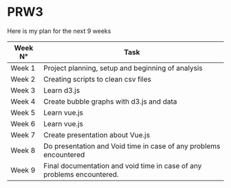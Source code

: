 # PRW3

Here is my plan for the next 9 weeks

| Week N° | Task                                                                   |
| ------- | ---------------------------------------------------------------------- |
| Week 1  | Project planning, setup and beginning of analysis                      |
| Week 2  | Creating scripts to clean csv files                                    |
| Week 3  | Learn d3.js                                                            |
| Week 4  | Create bubble graphs with d3.js and data                               |
| Week 5  | Learn vue.js                                                           |
| Week 6  | Learn vue.js                                                           |
| Week 7  | Create presentation about Vue.js                                       |
| Week 8  | Do presentation and Void time in case of any problems encountered      |
| Week 9  | Final documentation and void time in case of any problems encountered. |
